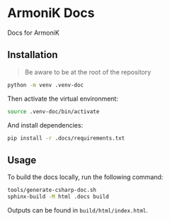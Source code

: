 # ArmoniK Docs

Docs for ArmoniK

## Installation

> Be aware to be at the root of the repository

```bash
python -m venv .venv-doc
```

Then activate the virtual environment:

```bash
source .venv-doc/bin/activate
```

And install dependencies:

```bash
pip install -r .docs/requirements.txt
```

## Usage

To build the docs locally, run the following command:

```bash
tools/generate-csharp-doc.sh
sphinx-build -M html .docs build
```

Outputs can be found in `build/html/index.html`.
